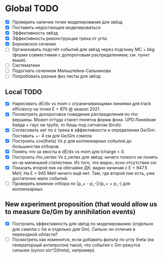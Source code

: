 # Global TODO

* [x] Проверить наличие точек моделирования для звёзд
* [x] Поставить недостающее моделироваться
* [x] Эффективность звёзд
* [x] Эффективность реконструкции трека от угла
* [x] Борновское сечение
* [ ] Организовать подсчёт событий для звёзд через подгонку MC + bkg (форма совместимая с допороговым распределением; см. пункт выше).
* [ ] Систематики
* [ ] Подогнать сечением Мильштейна-Сальникова
* [ ] Попробовать разные физ листы для звёзд

## Local TODO

* [x] Нарисовать dE/dx vs mom с ограничивающими линиями для track efficiency на точке E = 970 @ season 2021
* [x] Посмотреть допороговое поведение распределения по rho вершины. Может оттуда станет понятна форма фона.
UPD:Линейная байда + гаус на трубе, то бишь под сигналом (bruh).
* [x] Согласовать кат по z трека в эффективности и определении Ge/Gm: Поставить +- 4 см для Ge/Gm сэмпла
* [x] Построить cos(theta) Vs p для коллинеарных событий до большинства отборов.
* [x] Понять что за хвосты в dE/dx vs mom для tcharge < 0.
* [x] Построить rho_vertex Vs z_vertex для звёзд: ничего толкого не понять из-за маленькой статистики. Из того, что видно, ясно отсутствие сю
* [x] Показать второй пик на обечайке ДК: видно начиная с E = 947.5 MeV; На E = 945 MeV ничего ещё нет.
Там, где второй пик есть, уже достаточно мало событий.
* [ ] Проверить влияние отбора по |p_+ - p_-|/(p_+ + p_-) для коллинеарных

## New experiment proposition (that would allow us to measure Ge/Gm by annihilation events)

* [x] Построить эффективность для звёзд по моделированию (отдельно для сэмпла с Ge и отдельно для Gm). Сильно ли отличие в переходной области?
* [ ] Посмотреть как изменится, если добавить фильтр по углу theta (на генераторный антипротон) такой, что события с Gm режутся сильнее (купол sin^2(theta), например).
